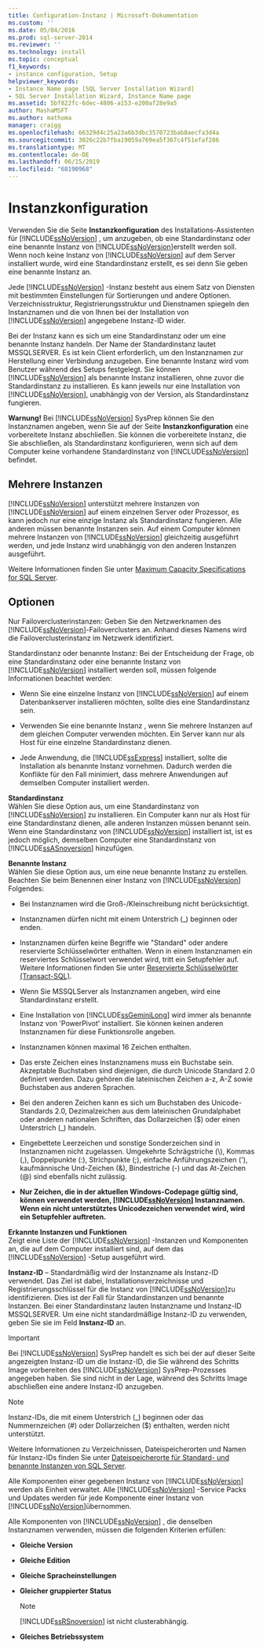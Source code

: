 ```yaml
---
title: Configuration-Instanz | Microsoft-Dokumentation
ms.custom: ''
ms.date: 05/04/2016
ms.prod: sql-server-2014
ms.reviewer: ''
ms.technology: install
ms.topic: conceptual
f1_keywords:
- instance configuration, Setup
helpviewer_keywords:
- Instance Name page [SQL Server Installation Wizard]
- SQL Server Installation Wizard, Instance Name page
ms.assetid: 5bf822fc-6dec-4806-a153-e200af28e9a5
author: MashaMSFT
ms.author: mathoma
manager: craigg
ms.openlocfilehash: 66329d4c25a23a6b3dbc3570723bab8aecfa3d4a
ms.sourcegitcommit: 3026c22b7fba19059a769ea5f367c4f51efaf286
ms.translationtype: MT
ms.contentlocale: de-DE
ms.lasthandoff: 06/15/2019
ms.locfileid: "68190968"
---
```

# <a name="instance-configuration"></a>Instanzkonfiguration
  Verwenden Sie die Seite **Instanzkonfiguration** des Installations-Assistenten für [!INCLUDE[ssNoVersion](../../includes/ssnoversion-md.md)] , um anzugeben, ob eine Standardinstanz oder eine benannte Instanz von [!INCLUDE[ssNoVersion](../../includes/ssnoversion-md.md)]erstellt werden soll. Wenn noch keine Instanz von [!INCLUDE[ssNoVersion](../../includes/ssnoversion-md.md)] auf dem Server installiert wurde, wird eine Standardinstanz erstellt, es sei denn Sie geben eine benannte Instanz an.  
  
 Jede [!INCLUDE[ssNoVersion](../../includes/ssnoversion-md.md)] -Instanz besteht aus einem Satz von Diensten mit bestimmten Einstellungen für Sortierungen und andere Optionen. Verzeichnisstruktur, Registrierungsstruktur und Dienstnamen spiegeln den Instanznamen und die von Ihnen bei der Installation von [!INCLUDE[ssNoVersion](../../includes/ssnoversion-md.md)] angegebene Instanz-ID wider.  
  
 Bei der Instanz kann es sich um eine Standardinstanz oder um eine benannte Instanz handeln. Der Name der Standardinstanz lautet MSSQLSERVER. Es ist kein Client erforderlich, um den Instanznamen zur Herstellung einer Verbindung anzugeben. Eine benannte Instanz wird vom Benutzer während des Setups festgelegt. Sie können [!INCLUDE[ssNoVersion](../../includes/ssnoversion-md.md)] als benannte Instanz installieren, ohne zuvor die Standardinstanz zu installieren. Es kann jeweils nur eine Installation von [!INCLUDE[ssNoVersion](../../includes/ssnoversion-md.md)], unabhängig von der Version, als Standardinstanz fungieren.  
  
 **Warnung!** Bei [!INCLUDE[ssNoVersion](../../includes/ssnoversion-md.md)] SysPrep können Sie den Instanznamen angeben, wenn Sie auf der Seite **Instanzkonfiguration** eine vorbereitete Instanz abschließen. Sie können die vorbereitete Instanz, die Sie abschließen, als Standardinstanz konfigurieren, wenn sich auf dem Computer keine vorhandene Standardinstanz von [!INCLUDE[ssNoVersion](../../includes/ssnoversion-md.md)] befindet.  
  
## <a name="multiple-instances"></a>Mehrere Instanzen  
 [!INCLUDE[ssNoVersion](../../includes/ssnoversion-md.md)] unterstützt mehrere Instanzen von [!INCLUDE[ssNoVersion](../../includes/ssnoversion-md.md)] auf einem einzelnen Server oder Prozessor, es kann jedoch nur eine einzige Instanz als Standardinstanz fungieren. Alle anderen müssen benannte Instanzen sein. Auf einem Computer können mehrere Instanzen von [!INCLUDE[ssNoVersion](../../includes/ssnoversion-md.md)] gleichzeitig ausgeführt werden, und jede Instanz wird unabhängig von den anderen Instanzen ausgeführt.  
  
 Weitere Informationen finden Sie unter [Maximum Capacity Specifications for SQL Server](../maximum-capacity-specifications-for-sql-server.md).  
  
## <a name="options"></a>Optionen  
 Nur Failoverclusterinstanzen: Geben Sie den Netzwerknamen des [!INCLUDE[ssNoVersion](../../includes/ssnoversion-md.md)]-Failoverclusters an. Anhand dieses Namens wird die Failoverclusterinstanz im Netzwerk identifiziert.  
  
 Standardinstanz oder benannte Instanz: Bei der Entscheidung der Frage, ob eine Standardinstanz oder eine benannte Instanz von [!INCLUDE[ssNoVersion](../../includes/ssnoversion-md.md)] installiert werden soll, müssen folgende Informationen beachtet werden:  
  
-   Wenn Sie eine einzelne Instanz von [!INCLUDE[ssNoVersion](../../includes/ssnoversion-md.md)] auf einem Datenbankserver installieren möchten, sollte dies eine Standardinstanz sein.  
  
-   Verwenden Sie eine benannte Instanz , wenn Sie mehrere Instanzen auf dem gleichen Computer verwenden möchten. Ein Server kann nur als Host für eine einzelne Standardinstanz dienen.  
  
-   Jede Anwendung, die [!INCLUDE[ssExpress](../../includes/ssexpress-md.md)] installiert, sollte die Installation als benannte Instanz vornehmen. Dadurch werden die Konflikte für den Fall minimiert, dass mehrere Anwendungen auf demselben Computer installiert werden.  
  
 **Standardinstanz**  
 Wählen Sie diese Option aus, um eine Standardinstanz von [!INCLUDE[ssNoVersion](../../includes/ssnoversion-md.md)] zu installieren. Ein Computer kann nur als Host für eine Standardinstanz dienen, alle anderen Instanzen müssen benannt sein. Wenn eine Standardinstanz von [!INCLUDE[ssNoVersion](../../includes/ssnoversion-md.md)] installiert ist, ist es jedoch möglich, demselben Computer eine Standardinstanz von [!INCLUDE[ssASnoversion](../../includes/ssasnoversion-md.md)] hinzufügen.  
  
 **Benannte Instanz**  
 Wählen Sie diese Option aus, um eine neue benannte Instanz zu erstellen. Beachten Sie beim Benennen einer Instanz von [!INCLUDE[ssNoVersion](../../includes/ssnoversion-md.md)] Folgendes:  
  
-   Bei Instanznamen wird die Groß-/Kleinschreibung nicht berücksichtigt.  
  
-   Instanznamen dürfen nicht mit einem Unterstrich (_) beginnen oder enden.  
  
-   Instanznamen dürfen keine Begriffe wie "Standard" oder andere reservierte Schlüsselwörter enthalten. Wenn in einem Instanznamen ein reserviertes Schlüsselwort verwendet wird, tritt ein Setupfehler auf. Weitere Informationen finden Sie unter [Reservierte Schlüsselwörter &#40;Transact-SQL&#41;](/sql/t-sql/language-elements/reserved-keywords-transact-sql).  
  
-   Wenn Sie MSSQLServer als Instanznamen angeben, wird eine Standardinstanz erstellt.  
  
-   Eine Installation von [!INCLUDE[ssGeminiLong](../../includes/ssgeminilong-md.md)] wird immer als benannte Instanz von 'PowerPivot' installiert. Sie können keinen anderen Instanznamen für diese Funktionsrolle angeben.  
  
-   Instanznamen können maximal 16 Zeichen enthalten.  
  
-   Das erste Zeichen eines Instanznamens muss ein Buchstabe sein. Akzeptable Buchstaben sind diejenigen, die durch Unicode Standard 2.0 definiert werden. Dazu gehören die lateinischen Zeichen a-z, A-Z sowie Buchstaben aus anderen Sprachen.  
  
-   Bei den anderen Zeichen kann es sich um Buchstaben des Unicode-Standards 2.0, Dezimalzeichen aus dem lateinischen Grundalphabet oder anderen nationalen Schriften, das Dollarzeichen ($) oder einen Unterstrich (_) handeln.  
  
-   Eingebettete Leerzeichen und sonstige Sonderzeichen sind in Instanznamen nicht zugelassen. Umgekehrte Schrägstriche (\\), Kommas (,), Doppelpunkte (:), Strichpunkte (;), einfache Anführungszeichen ('), kaufmännische Und-Zeichen (&), Bindestriche (-) und das At-Zeichen (@) sind ebenfalls nicht zulässig.  
  
-   **Nur Zeichen, die in der aktuellen Windows-Codepage gültig sind, können verwendet werden, [!INCLUDE[ssNoVersion](../../includes/ssnoversion-md.md)] Instanznamen. Wenn ein nicht unterstütztes Unicodezeichen verwendet wird, wird ein Setupfehler auftreten.**  
  
 **Erkannte Instanzen und Funktionen**  
 Zeigt eine Liste der [!INCLUDE[ssNoVersion](../../includes/ssnoversion-md.md)] -Instanzen und Komponenten an, die auf dem Computer installiert sind, auf dem das [!INCLUDE[ssNoVersion](../../includes/ssnoversion-md.md)] -Setup ausgeführt wird.  
  
 **Instanz-ID** – Standardmäßig wird der Instanzname als Instanz-ID verwendet. Das Ziel ist dabei, Installationsverzeichnisse und Registrierungsschlüssel für die Instanz von [!INCLUDE[ssNoVersion](../../includes/ssnoversion-md.md)]zu identifizieren. Dies ist der Fall für Standardinstanzen und benannte Instanzen. Bei einer Standardinstanz lauten Instanzname und Instanz-ID MSSQLSERVER. Um eine nicht standardmäßige Instanz-ID zu verwenden, geben Sie sie im Feld **Instanz-ID** an.  
  
> [!IMPORTANT]  
>  Bei [!INCLUDE[ssNoVersion](../../includes/ssnoversion-md.md)] SysPrep handelt es sich bei der auf dieser Seite angezeigten Instanz-ID um die Instanz-ID, die Sie während des Schritts Image vorbereiten des [!INCLUDE[ssNoVersion](../../includes/ssnoversion-md.md)] SysPrep-Prozesses angegeben haben. Sie sind nicht in der Lage, während des Schritts Image abschließen eine andere Instanz-ID anzugeben.  
  
> [!NOTE]  
>  Instanz-IDs, die mit einem Unterstrich (_) beginnen oder das Nummernzeichen (#) oder Dollarzeichen ($) enthalten, werden nicht unterstützt.  
  
 Weitere Informationen zu Verzeichnissen, Dateispeicherorten und Namen für Instanz-IDs finden Sie unter [Dateispeicherorte für Standard- und benannte Instanzen von SQL Server](../../../2014/sql-server/install/file-locations-for-default-and-named-instances-of-sql-server.md).  
  
 Alle Komponenten einer gegebenen Instanz von [!INCLUDE[ssNoVersion](../../includes/ssnoversion-md.md)] werden als Einheit verwaltet. Alle [!INCLUDE[ssNoVersion](../../includes/ssnoversion-md.md)] -Service Packs und Updates werden für jede Komponente einer Instanz von [!INCLUDE[ssNoVersion](../../includes/ssnoversion-md.md)]übernommen.  
  
 Alle Komponenten von [!INCLUDE[ssNoVersion](../../includes/ssnoversion-md.md)] , die denselben Instanznamen verwenden, müssen die folgenden Kriterien erfüllen:  
  
-   **Gleiche Version**  
  
-   **Gleiche Edition**  
  
-   **Gleiche Spracheinstellungen**  
  
-   **Gleicher gruppierter Status**  
  
    > [!NOTE]  
    >  [!INCLUDE[ssRSnoversion](../../includes/ssrsnoversion-md.md)] ist nicht clusterabhängig.  
  
-   **Gleiches Betriebssystem**  
  
  
